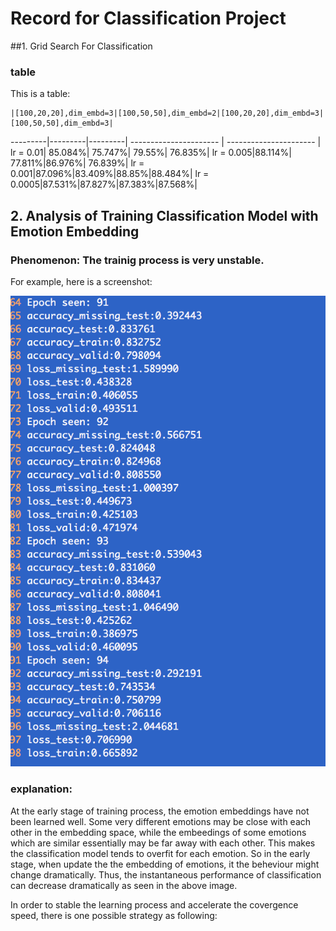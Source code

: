 # Record for Classification Project

##1. Grid Search For Classification
### table
This is a table:

    |[100,20,20],dim_embd=3|[100,50,50],dim_embd=2|[100,20,20],dim_embd=3|[100,50,50],dim_embd=3|
---------|---------|---------| ---------------------- | ---------------------- |    
lr = 0.01| 85.084%| 75.747%| 79.55%| 76.835%| 
lr = 0.005|88.114%| 77.811%|86.976%| 76.839%| 
lr = 0.001|87.096%|83.409%|88.85%|88.484%| 
lr = 0.0005|87.531%|87.827%|87.383%|87.568%|


## 2. Analysis of Training Classification Model with Emotion Embedding

### Phenomenon: The trainig process is very unstable.
For example, here is a screenshot:

![General preferences pane](./figs/screen1.png)

### explanation:
At the early stage of training process, the emotion embeddings have not been learned well. Some very different emotions may be close with each other in the embedding space, while the embeedings of some emotions which are similar essentially may be far away with each other. This makes the classification model tends to overfit for each emotion. So in the early stage, when update the the embedding of emotions, it the beheviour might change dramatically. Thus, the instantaneous performance of classification can decrease dramatically as seen in the above image. 

In order to stable the learning process and accelerate the covergence speed, there is one possible strategy as following:








